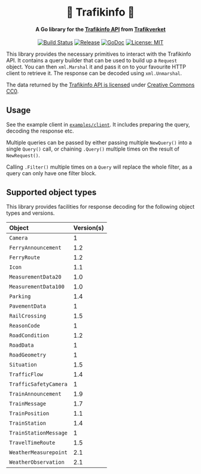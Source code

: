 <h1 align="center">
🚦 Trafikinfo 🦺
</h1>
<h4 align="center">A Go library for the <a href="https://api.trafikinfo.trafikverket.se/">Trafikinfo API</a> from <a href="https://www.trafikverket.se/">Trafikverket</a></h4>
<p align="center">
    <a href="https://github.com/phille97/trafikinfo/actions/workflows/ci.yml"><img src="https://github.com/phille97/trafikinfo/actions/workflows/ci.yml/badge.svg" alt="Build Status"></a>
	<a href="https://github.com/phille97/trafikinfo/releases"><img src="https://img.shields.io/github/release/phille97/trafikinfo.svg" alt="Release"></a>
    <a href="https://pkg.go.dev/github.com/phille97/trafikinfo"><img src="https://pkg.go.dev/badge/github.com/phille97/trafikinfo.svg" alt="GoDoc"></a>
    <a href="LICENSE"><img src="https://img.shields.io/github/license/phille97/trafikinfo" alt="License: MIT"></a>
</p>

This library provides the necessary primitives to interact with the
Trafikinfo API. It contains a query builder that can be used to build up a
`Request` object. You can then `xml.Marshal` it and pass it on to your
favourite HTTP client to retrieve it. The response can be decoded using `xml.Unmarshal`.

The data returned by the [Trafikinfo API is licensed][tl] under [Creative Commons
CC0][cc0].

[tl]: https://data.trafikverket.se/documentation/datacache/intro
[cc0]: https://creativecommons.org/publicdomain/zero/1.0/

## Usage

See the example client in [`examples/client`](examples/client/). It includes
preparing the query, decoding the response etc.

Multiple queries can be passed by either passing multiple `NewQuery()` into a
single `Query()` call, or chaining `.Query()` multiple times on the result of
`NewRequest()`.

Calling `.Filter()` multiple times on a `Query` will replace the whole filter,
as a query can only have one filter block.

## Supported object types

This library provides facilities for response decoding for the following object
types and versions.

| Object | Version(s) |
:-- | :-----------
`Camera` | 1
`FerryAnnouncement` | 1.2
`FerryRoute` | 1.2
`Icon` | 1.1
`MeasurementData20` | 1.0
`MeasurementData100` | 1.0
`Parking` | 1.4
`PavementData` | 1
`RailCrossing` | 1.5
`ReasonCode` | 1
`RoadCondition` | 1.2
`RoadData` | 1
`RoadGeometry` | 1
`Situation` | 1.5
`TrafficFlow` | 1.4
`TrafficSafetyCamera` | 1
`TrainAnnouncement` | 1.9
`TrainMessage` | 1.7
`TrainPosition` | 1.1
`TrainStation` | 1.4
`TrainStationMessage` | 1
`TravelTimeRoute` | 1.5
`WeatherMeasurepoint` | 2.1
`WeatherObservation` | 2.1
